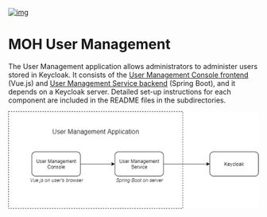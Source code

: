 [![img](https://img.shields.io/badge/Lifecycle-Experimental-339999)](https://github.com/bcgov/repomountie/blob/master/doc/lifecycle-badges.md)

# MOH User Management

The User Management application allows administrators to administer users stored in Keycloak. It consists of the [User Management Console frontend](frontend) (Vue.js) and [User Management Service backend](backend) (Spring Boot), and it depends on a Keycloak server. Detailed set-up instructions for each component are included in the README files in the subdirectories.

![architecture diagram](userManagementArch.png)
